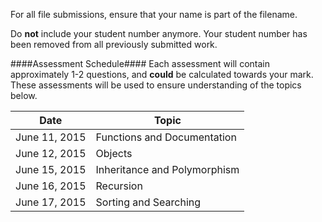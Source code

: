 For all file submissions, ensure that your name is part of the filename.

Do **not** include your student number anymore.  Your student number has been removed from all previously submitted work.

####Assessment Schedule####
Each assessment will contain approximately 1-2 questions, and **could** be calculated towards your mark.  These assessments will be used to ensure understanding of the topics below.

| Date | Topic |
| ---- | ----- |
| June 11, 2015 | Functions and Documentation | 
| June 12, 2015 | Objects |
| June 15, 2015 | Inheritance and Polymorphism |
| June 16, 2015 | Recursion |
| June 17, 2015 | Sorting and Searching |
